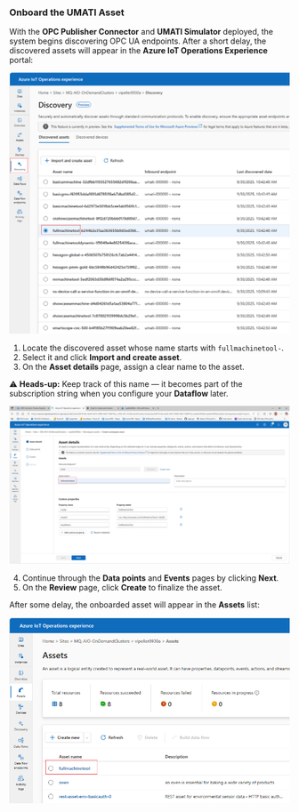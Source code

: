 ### Onboard the UMATI Asset

With the **OPC Publisher Connector** and **UMATI Simulator** deployed, the system begins discovering OPC UA endpoints. After a short delay, the discovered assets will appear in the **Azure IoT Operations Experience** portal:

![Discovered Assets](./images/discovered_assets.png "Discovered Assets")

1. Locate the discovered asset whose name starts with `fullmachinetool-`.
2. Select it and click **Import and create asset**.
3. On the **Asset details** page, assign a clear name to the asset.

⚠️ **Heads-up:** Keep track of this name — it becomes part of the subscription string when you configure your **Dataflow** later.

![Asset Details](./images/asset_details.png "Asset Details")

4. Continue through the **Data points** and **Events** pages by clicking **Next**.
5. On the **Review** page, click **Create** to finalize the asset.

After some delay, the onboarded asset will appear in the **Assets** list:

![FullMachine Asset](./images/full_machine_asset.png "FullMachine Asset")
